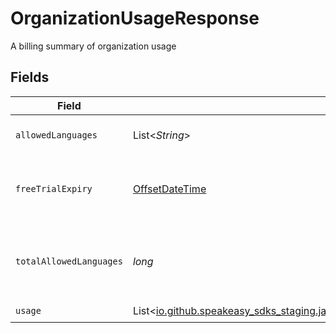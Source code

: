 # OrganizationUsageResponse

A billing summary of organization usage


## Fields

| Field                                                                                                                            | Type                                                                                                                             | Required                                                                                                                         | Description                                                                                                                      |
| -------------------------------------------------------------------------------------------------------------------------------- | -------------------------------------------------------------------------------------------------------------------------------- | -------------------------------------------------------------------------------------------------------------------------------- | -------------------------------------------------------------------------------------------------------------------------------- |
| `allowedLanguages`                                                                                                               | List<*String*>                                                                                                                   | :heavy_check_mark:                                                                                                               | List of allowed languages                                                                                                        |
| `freeTrialExpiry`                                                                                                                | [OffsetDateTime](https://docs.oracle.com/javase/8/docs/api/java/time/OffsetDateTime.html)                                        | :heavy_minus_sign:                                                                                                               | Expiry date of the free trial, will be null if no trial                                                                          |
| `totalAllowedLanguages`                                                                                                          | *long*                                                                                                                           | :heavy_check_mark:                                                                                                               | Total number of allowed languages, -1 if unlimited                                                                               |
| `usage`                                                                                                                          | List<[io.github.speakeasy_sdks_staging.javaclientsdk.models.shared.OrganizationUsage](../../models/shared/OrganizationUsage.md)> | :heavy_check_mark:                                                                                                               | N/A                                                                                                                              |